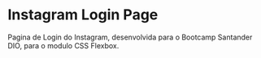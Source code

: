 # Instagram Login Page

Pagina de Login do Instagram, desenvolvida para o Bootcamp Santander DIO, para o modulo CSS Flexbox.

